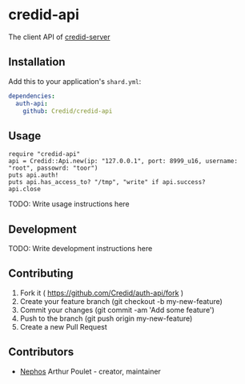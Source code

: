 # credid-api

The client API of [credid-server](https://github.com/Credid/credid-server)

## Installation

Add this to your application's `shard.yml`:

```yaml
dependencies:
  auth-api:
    github: Credid/credid-api
```

## Usage

```crystal
require "credid-api"
api = Credid::Api.new(ip: "127.0.0.1", port: 8999_u16, username: "root", passowrd: "toor")
puts api.auth!
puts api.has_access_to? "/tmp", "write" if api.success?
api.close
```

TODO: Write usage instructions here

## Development

TODO: Write development instructions here

## Contributing

1. Fork it ( https://github.com/Credid/auth-api/fork )
2. Create your feature branch (git checkout -b my-new-feature)
3. Commit your changes (git commit -am 'Add some feature')
4. Push to the branch (git push origin my-new-feature)
5. Create a new Pull Request

## Contributors

- [Nephos](https://github.com/Nephos) Arthur Poulet - creator, maintainer
